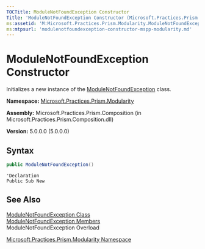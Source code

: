 ```yaml
---
TOCTitle: ModuleNotFoundException Constructor
Title: 'ModuleNotFoundException Constructor (Microsoft.Practices.Prism.Modularity)'
ms:assetid: 'M:Microsoft.Practices.Prism.Modularity.ModuleNotFoundException.\#ctor'
ms:mtpsurl: 'modulenotfoundexception-constructor-mspp-modularity.md'
---
```


# ModuleNotFoundException Constructor

Initializes a new instance of the [ModuleNotFoundException](/patterns-practices/reference/modulenotfoundexception-class-mspp-modularity) class.

**Namespace:** [Microsoft.Practices.Prism.Modularity](/patterns-practices/reference/mspp-modularity-namespace)  

**Assembly:** Microsoft.Practices.Prism.Composition (in Microsoft.Practices.Prism.Composition.dll)

**Version:** 5.0.0.0 (5.0.0.0)

## Syntax

```C#
public ModuleNotFoundException()
```

```VB
'Declaration
Public Sub New
```

## See Also

[ModuleNotFoundException Class](/patterns-practices/reference/modulenotfoundexception-class-mspp-modularity)<br/>
[ModuleNotFoundException Members](/patterns-practices/reference/modulenotfoundexception-members-mspp-modularity)<br/>
ModuleNotFoundException Overload

[Microsoft.Practices.Prism.Modularity Namespace](/patterns-practices/reference/mspp-modularity-namespace)<br/>